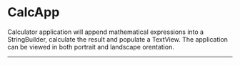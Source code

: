 # CalcApp

Calculator application will append mathematical expressions into a StringBuilder, calculate the result and populate a TextView.
The application can be viewed in both portrait and landscape orentation.

************
